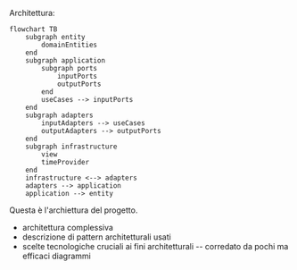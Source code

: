 Architettura:
```mermaid
flowchart TB
    subgraph entity
        domainEntities
    end
    subgraph application
        subgraph ports
            inputPorts
            outputPorts
        end
        useCases --> inputPorts    
    end
    subgraph adapters
        inputAdapters --> useCases
        outputAdapters --> outputPorts
    end
    subgraph infrastructure
        view
        timeProvider
    end   
    infrastructure <--> adapters
    adapters --> application
    application --> entity
```
Questa è l'archiettura del progetto.
- architettura complessiva
- descrizione di pattern architetturali usati
- scelte tecnologiche cruciali ai fini architetturali -- corredato da pochi ma efficaci diagrammi